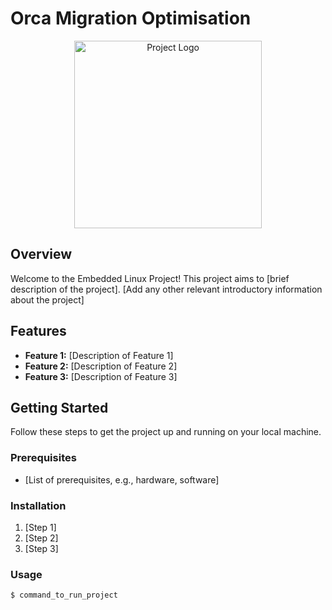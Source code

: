 # Orca Migration Optimisation

<p align="center">
  <img src="https://media2.giphy.com/media/vvcB7ZS8pMEPViI0l2/200w.gif?cid=6c09b952thg6snmo7u4qm5rnrqm0fp4tcrdffafjxz0bhm38&ep=v1_gifs_search&rid=200w.gif&ct=g" alt="Project Logo" width="300" height="300">
</p>

## Overview

Welcome to the Embedded Linux Project! This project aims to [brief description of the project]. [Add any other relevant introductory information about the project]

## Features

- **Feature 1:** [Description of Feature 1]
- **Feature 2:** [Description of Feature 2]
- **Feature 3:** [Description of Feature 3]

## Getting Started

Follow these steps to get the project up and running on your local machine.

### Prerequisites

- [List of prerequisites, e.g., hardware, software]

### Installation

1. [Step 1]
2. [Step 2]
3. [Step 3]

### Usage

```bash
$ command_to_run_project

